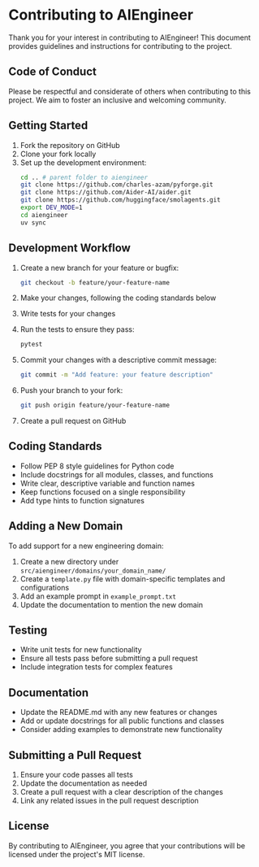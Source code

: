 # Contributing to AIEngineer

Thank you for your interest in contributing to AIEngineer! This document provides guidelines and instructions for contributing to the project.

## Code of Conduct

Please be respectful and considerate of others when contributing to this project. We aim to foster an inclusive and welcoming community.

## Getting Started

1. Fork the repository on GitHub
2. Clone your fork locally
3. Set up the development environment:
   ```bash
   cd .. # parent folder to aiengineer
   git clone https://github.com/charles-azam/pyforge.git
   git clone https://github.com/Aider-AI/aider.git
   git clone https://github.com/huggingface/smolagents.git
   export DEV_MODE=1
   cd aiengineer
   uv sync
   ```

## Development Workflow

1. Create a new branch for your feature or bugfix:
   ```bash
   git checkout -b feature/your-feature-name
   ```

2. Make your changes, following the coding standards below

3. Write tests for your changes

4. Run the tests to ensure they pass:
   ```bash
   pytest
   ```

5. Commit your changes with a descriptive commit message:
   ```bash
   git commit -m "Add feature: your feature description"
   ```

6. Push your branch to your fork:
   ```bash
   git push origin feature/your-feature-name
   ```

7. Create a pull request on GitHub

## Coding Standards

- Follow PEP 8 style guidelines for Python code
- Include docstrings for all modules, classes, and functions
- Write clear, descriptive variable and function names
- Keep functions focused on a single responsibility
- Add type hints to function signatures

## Adding a New Domain

To add support for a new engineering domain:

1. Create a new directory under `src/aiengineer/domains/your_domain_name/`
2. Create a `template.py` file with domain-specific templates and configurations
3. Add an example prompt in `example_prompt.txt`
4. Update the documentation to mention the new domain

## Testing

- Write unit tests for new functionality
- Ensure all tests pass before submitting a pull request
- Include integration tests for complex features

## Documentation

- Update the README.md with any new features or changes
- Add or update docstrings for all public functions and classes
- Consider adding examples to demonstrate new functionality

## Submitting a Pull Request

1. Ensure your code passes all tests
2. Update the documentation as needed
3. Create a pull request with a clear description of the changes
4. Link any related issues in the pull request description

## License

By contributing to AIEngineer, you agree that your contributions will be licensed under the project's MIT license.
